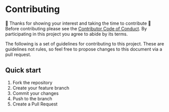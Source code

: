 # Contributing

🙌 Thanks for showing your interest and taking the time to contribute 🙌
Before contributing please see the
[Contributor Code of Conduct](CODE_OF_CONDUCT.md). By participating in this
project you agree to abide by its terms.

The following is a set of guidelines for contributing to this project. These are
guidelines not rules, so feel free to propose changes to this document via a
pull request.

## Quick start

1. Fork the repository
2. Create your feature branch
3. Commit your changes
4. Push to the branch
5. Create a Pull Request
